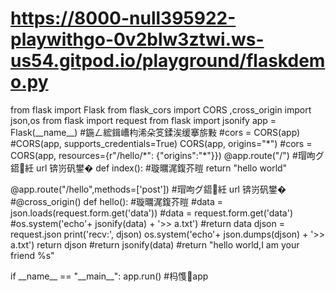# https://8000-null395922-playwithgo-0v2blw3ztwi.ws-us54.gitpod.io/playground/flaskdemo.py
[](https://8000-null395922-playwithgo-0v2blw3ztwi.ws-us54.gitpod.io/playground/flaskdemo.py) 

 from flask import Flask
from flask_cors import CORS ,cross_origin 
import json,os
from flask import request
from flask import jsonify
app = Flask(\_\_name\_\_) #鍦ㄥ綋鍓嶆枃浠朵笅鍒涘缓搴旂敤
\#cors = CORS(app) 
\#CORS(app, supports_credentials=True)
CORS(app, origins="\*")
\#cors = CORS(app, resources={r"/hello/\*": {"origins":"\*"}})
@app.route("/") #瑁呴グ鍣紝 url 锛岃矾鐢�
def index(): #璇曞浘鍑芥暟
    return "hello world"

@app.route("/hello",methods=\['post']) #瑁呴グ鍣紝 url 锛岃矾鐢�
\#@cross_origin() 
def hello(): #璇曞浘鍑芥暟
     \#data = json.loads(request.form.get('data'))
     \#data = request.form.get('data')
     \#os.system('echo'+ jsonify(data) + '>> a.txt')
     \#return data
     djson = request.json
     print('recv:', djson)
     os.system('echo'+ json.dumps(djson) + '>> a.txt')
     return djson
     \#return jsonify(data)
     \#return "hello world,I am your friend %s"

if \_\_name\_\_ == "\_\_main\_\_":
        app.run() #杩愯app
